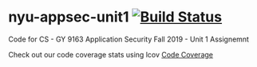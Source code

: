 # nyu-appsec-unit1 [![Build Status](https://www.travis-ci.org/romichg/nyu-appsec-unit1.svg?branch=master)](https://www.travis-ci.org/romichg/nyu-appsec-unit1)

Code for CS - GY 9163 Application Security Fall 2019 - Unit 1 Assignemnt

Check out our code coverage stats using lcov [Code Coverage](https://romichg.github.io/nyu-appsec-unit1/) 

